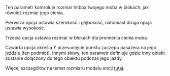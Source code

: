 Ten parametr kontroluje rozmiar hitbox twojego moba w blokach, jak również rozmiar jego cienia.

Pierwsza opcja ustawia szerokość i głębokość, natomiast druga opcja ustawia wysokość.

Trzecia opcja ustawia rozmiar w blokach dla promienia cienia moba.

Czwarta opcja określa Y przesunięcie punktu zaczepu pasażera na jego jeździe (ten podmiot). Innymi słowy, ten parametr definiuje gdzie inny obiekt zostanie dołączony do tego obiektu podczas jego jazdy.

Więcej szczegółów na temat rozmiaru modelu encji [tutaj](https://mcreator.net/wiki/entity-model-sizes).
